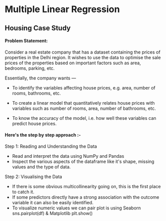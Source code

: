 # Multiple Linear Regression
## Housing Case Study

#### Problem Statement:

Consider a real estate company that has a dataset containing the prices of properties in the Delhi region. It wishes to use the data to optimise the sale prices of the properties based on important factors such as area, bedrooms, parking, etc.

Essentially, the company wants —

- To identify the variables affecting house prices, e.g. area, number of rooms, bathrooms, etc.

- To create a linear model that quantitatively relates house prices with variables such as number of rooms, area, number of bathrooms, etc.

- To know the accuracy of the model, i.e. how well these variables can predict house prices.

#### Here's the step by step approach :-

Step 1: Reading and Understanding the Data  
- Read and interpret the data using NumPy and Pandas
- Inspect the various aspects of the dataframe like it's shape, missing values and the type of data.

Step 2: Visualising the Data
- If there is some obvious multicollinearity going on, this is the first place to catch it.
- If some predictors directly have a strong association with the outcome variable it can also be easily identified.
- To visualize numeric values we can pair plot is using Seaborn sns.pairplot(df) & Matplotlib plt.show()
